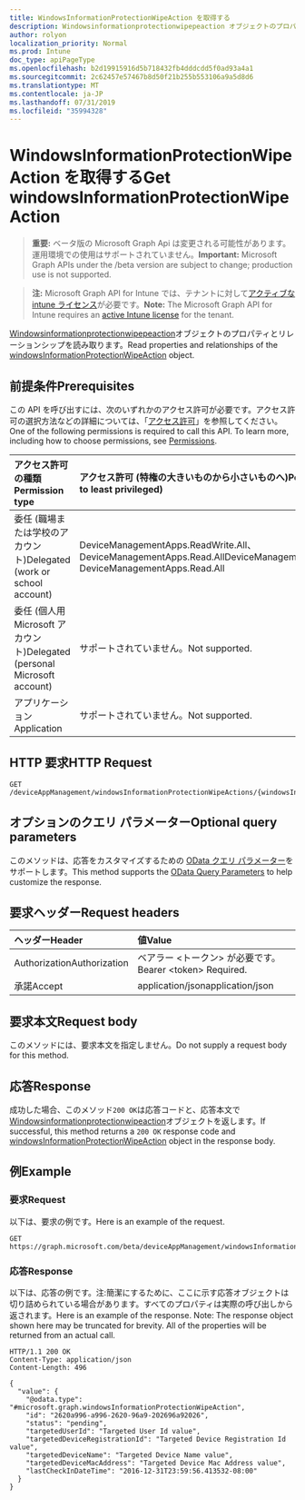 ```yaml
---
title: WindowsInformationProtectionWipeAction を取得する
description: Windowsinformationprotectionwipepeaction オブジェクトのプロパティとリレーションシップを読み取ります。
author: rolyon
localization_priority: Normal
ms.prod: Intune
doc_type: apiPageType
ms.openlocfilehash: b2d19915916d5b718432fb4dddcdd5f0ad93a4a1
ms.sourcegitcommit: 2c62457e57467b8d50f21b255b553106a9a5d8d6
ms.translationtype: MT
ms.contentlocale: ja-JP
ms.lasthandoff: 07/31/2019
ms.locfileid: "35994328"
---
```

# <a name="get-windowsinformationprotectionwipeaction"></a><span data-ttu-id="0f169-103">WindowsInformationProtectionWipeAction を取得する</span><span class="sxs-lookup"><span data-stu-id="0f169-103">Get windowsInformationProtectionWipeAction</span></span>

> <span data-ttu-id="0f169-104">**重要:** ベータ版の Microsoft Graph Api は変更される可能性があります。運用環境での使用はサポートされていません。</span><span class="sxs-lookup"><span data-stu-id="0f169-104">**Important:** Microsoft Graph APIs under the /beta version are subject to change; production use is not supported.</span></span>

> <span data-ttu-id="0f169-105">**注:** Microsoft Graph API for Intune では、テナントに対して[アクティブな intune ライセンス](https://go.microsoft.com/fwlink/?linkid=839381)が必要です。</span><span class="sxs-lookup"><span data-stu-id="0f169-105">**Note:** The Microsoft Graph API for Intune requires an [active Intune license](https://go.microsoft.com/fwlink/?linkid=839381) for the tenant.</span></span>

<span data-ttu-id="0f169-106">[Windowsinformationprotectionwipepeaction](../resources/intune-mam-windowsinformationprotectionwipeaction.md)オブジェクトのプロパティとリレーションシップを読み取ります。</span><span class="sxs-lookup"><span data-stu-id="0f169-106">Read properties and relationships of the [windowsInformationProtectionWipeAction](../resources/intune-mam-windowsinformationprotectionwipeaction.md) object.</span></span>

## <a name="prerequisites"></a><span data-ttu-id="0f169-107">前提条件</span><span class="sxs-lookup"><span data-stu-id="0f169-107">Prerequisites</span></span>
<span data-ttu-id="0f169-p101">この API を呼び出すには、次のいずれかのアクセス許可が必要です。アクセス許可の選択方法などの詳細については、「[アクセス許可](/graph/permissions-reference)」を参照してください。</span><span class="sxs-lookup"><span data-stu-id="0f169-p101">One of the following permissions is required to call this API. To learn more, including how to choose permissions, see [Permissions](/graph/permissions-reference).</span></span>

|<span data-ttu-id="0f169-110">アクセス許可の種類</span><span class="sxs-lookup"><span data-stu-id="0f169-110">Permission type</span></span>|<span data-ttu-id="0f169-111">アクセス許可 (特権の大きいものから小さいものへ)</span><span class="sxs-lookup"><span data-stu-id="0f169-111">Permissions (from most to least privileged)</span></span>|
|:---|:---|
|<span data-ttu-id="0f169-112">委任 (職場または学校のアカウント)</span><span class="sxs-lookup"><span data-stu-id="0f169-112">Delegated (work or school account)</span></span>|<span data-ttu-id="0f169-113">DeviceManagementApps.ReadWrite.All、DeviceManagementApps.Read.All</span><span class="sxs-lookup"><span data-stu-id="0f169-113">DeviceManagementApps.ReadWrite.All, DeviceManagementApps.Read.All</span></span>|
|<span data-ttu-id="0f169-114">委任 (個人用 Microsoft アカウント)</span><span class="sxs-lookup"><span data-stu-id="0f169-114">Delegated (personal Microsoft account)</span></span>|<span data-ttu-id="0f169-115">サポートされていません。</span><span class="sxs-lookup"><span data-stu-id="0f169-115">Not supported.</span></span>|
|<span data-ttu-id="0f169-116">アプリケーション</span><span class="sxs-lookup"><span data-stu-id="0f169-116">Application</span></span>|<span data-ttu-id="0f169-117">サポートされていません。</span><span class="sxs-lookup"><span data-stu-id="0f169-117">Not supported.</span></span>|

## <a name="http-request"></a><span data-ttu-id="0f169-118">HTTP 要求</span><span class="sxs-lookup"><span data-stu-id="0f169-118">HTTP Request</span></span>
<!-- {
  "blockType": "ignored"
}
-->
``` http
GET /deviceAppManagement/windowsInformationProtectionWipeActions/{windowsInformationProtectionWipeActionId}
```

## <a name="optional-query-parameters"></a><span data-ttu-id="0f169-119">オプションのクエリ パラメーター</span><span class="sxs-lookup"><span data-stu-id="0f169-119">Optional query parameters</span></span>
<span data-ttu-id="0f169-120">このメソッドは、応答をカスタマイズするための [OData クエリ パラメーター](https://docs.microsoft.com/en-us/graph/query-parameters)をサポートします。</span><span class="sxs-lookup"><span data-stu-id="0f169-120">This method supports the [OData Query Parameters](https://docs.microsoft.com/en-us/graph/query-parameters) to help customize the response.</span></span>

## <a name="request-headers"></a><span data-ttu-id="0f169-121">要求ヘッダー</span><span class="sxs-lookup"><span data-stu-id="0f169-121">Request headers</span></span>
|<span data-ttu-id="0f169-122">ヘッダー</span><span class="sxs-lookup"><span data-stu-id="0f169-122">Header</span></span>|<span data-ttu-id="0f169-123">値</span><span class="sxs-lookup"><span data-stu-id="0f169-123">Value</span></span>|
|:---|:---|
|<span data-ttu-id="0f169-124">Authorization</span><span class="sxs-lookup"><span data-stu-id="0f169-124">Authorization</span></span>|<span data-ttu-id="0f169-125">ベアラー &lt;トークン&gt; が必要です。</span><span class="sxs-lookup"><span data-stu-id="0f169-125">Bearer &lt;token&gt; Required.</span></span>|
|<span data-ttu-id="0f169-126">承諾</span><span class="sxs-lookup"><span data-stu-id="0f169-126">Accept</span></span>|<span data-ttu-id="0f169-127">application/json</span><span class="sxs-lookup"><span data-stu-id="0f169-127">application/json</span></span>|

## <a name="request-body"></a><span data-ttu-id="0f169-128">要求本文</span><span class="sxs-lookup"><span data-stu-id="0f169-128">Request body</span></span>
<span data-ttu-id="0f169-129">このメソッドには、要求本文を指定しません。</span><span class="sxs-lookup"><span data-stu-id="0f169-129">Do not supply a request body for this method.</span></span>

## <a name="response"></a><span data-ttu-id="0f169-130">応答</span><span class="sxs-lookup"><span data-stu-id="0f169-130">Response</span></span>
<span data-ttu-id="0f169-131">成功した場合、このメソッド`200 OK`は応答コードと、応答本文で[Windowsinformationprotectionwipeaction](../resources/intune-mam-windowsinformationprotectionwipeaction.md)オブジェクトを返します。</span><span class="sxs-lookup"><span data-stu-id="0f169-131">If successful, this method returns a `200 OK` response code and [windowsInformationProtectionWipeAction](../resources/intune-mam-windowsinformationprotectionwipeaction.md) object in the response body.</span></span>

## <a name="example"></a><span data-ttu-id="0f169-132">例</span><span class="sxs-lookup"><span data-stu-id="0f169-132">Example</span></span>

### <a name="request"></a><span data-ttu-id="0f169-133">要求</span><span class="sxs-lookup"><span data-stu-id="0f169-133">Request</span></span>
<span data-ttu-id="0f169-134">以下は、要求の例です。</span><span class="sxs-lookup"><span data-stu-id="0f169-134">Here is an example of the request.</span></span>
``` http
GET https://graph.microsoft.com/beta/deviceAppManagement/windowsInformationProtectionWipeActions/{windowsInformationProtectionWipeActionId}
```

### <a name="response"></a><span data-ttu-id="0f169-135">応答</span><span class="sxs-lookup"><span data-stu-id="0f169-135">Response</span></span>
<span data-ttu-id="0f169-p102">以下は、応答の例です。注:簡潔にするために、ここに示す応答オブジェクトは切り詰められている場合があります。すべてのプロパティは実際の呼び出しから返されます。</span><span class="sxs-lookup"><span data-stu-id="0f169-p102">Here is an example of the response. Note: The response object shown here may be truncated for brevity. All of the properties will be returned from an actual call.</span></span>
``` http
HTTP/1.1 200 OK
Content-Type: application/json
Content-Length: 496

{
  "value": {
    "@odata.type": "#microsoft.graph.windowsInformationProtectionWipeAction",
    "id": "2620a996-a996-2620-96a9-202696a92026",
    "status": "pending",
    "targetedUserId": "Targeted User Id value",
    "targetedDeviceRegistrationId": "Targeted Device Registration Id value",
    "targetedDeviceName": "Targeted Device Name value",
    "targetedDeviceMacAddress": "Targeted Device Mac Address value",
    "lastCheckInDateTime": "2016-12-31T23:59:56.413532-08:00"
  }
}
```





